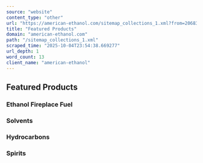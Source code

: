 ```yaml
---
source: "website"
content_type: "other"
url: "https://american-ethanol.com/sitemap_collections_1.xml?from=206832042149&to=296444723399"
title: "Featured Products"
domain: "american-ethanol.com"
path: "/sitemap_collections_1.xml"
scraped_time: "2025-10-04T23:54:38.669277"
url_depth: 1
word_count: 13
client_name: "american-ethanol"
---
```


## Featured Products

### Ethanol Fireplace Fuel

### Solvents

### Hydrocarbons

### Spirits